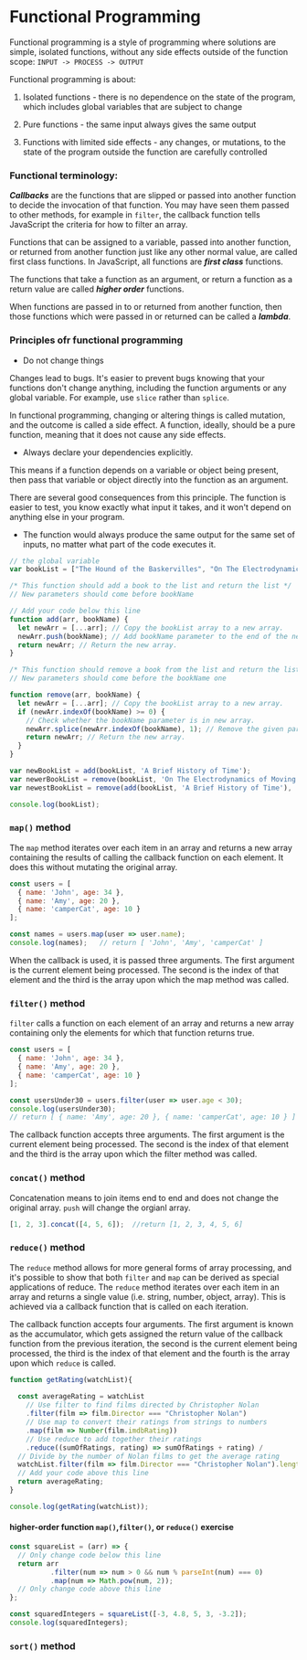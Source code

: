 # Functional Programming

Functional programming is a style of programming where solutions are simple, isolated functions, without any side effects outside of the function scope: `INPUT -> PROCESS -> OUTPUT`

Functional programming is about:

1. Isolated functions - there is no dependence on the state of the program, which includes global variables that are subject to change

2. Pure functions - the same input always gives the same output

3. Functions with limited side effects - any changes, or mutations, to the state of the program outside the function are carefully controlled




### Functional terminology:

***Callbacks*** are the functions that are slipped or passed into another function to decide the invocation of that function. You may have seen them passed to other methods, for example in `filter`, the callback function tells JavaScript the criteria for how to filter an array.

Functions that can be assigned to a variable, passed into another function, or returned from another function just like any other normal value, are called first class functions. In JavaScript, all functions are ***first class*** functions.

The functions that take a function as an argument, or return a function as a return value are called ***higher order*** functions.

When functions are passed in to or returned from another function, then those functions which were passed in or returned can be called a ***lambda***.


### Principles ofr functional programming

- Do not change things

Changes lead to bugs. It's easier to prevent bugs knowing that your functions don't change anything, including the function arguments or any global variable. For example, use `slice` rather than `splice`.

In functional programming, changing or altering things is called mutation, and the outcome is called a side effect. A function, ideally, should be a pure function, meaning that it does not cause any side effects.

- Always declare your dependencies explicitly. 

This means if a function depends on a variable or object being present, then pass that variable or object directly into the function as an argument.

There are several good consequences from this principle. The function is easier to test, you know exactly what input it takes, and it won't depend on anything else in your program.

- The function would always produce the same output for the same set of inputs, no matter what part of the code executes it.

```js
// the global variable
var bookList = ["The Hound of the Baskervilles", "On The Electrodynamics of Moving Bodies", "Philosophiæ Naturalis Principia Mathematica", "Disquisitiones Arithmeticae"];

/* This function should add a book to the list and return the list */
// New parameters should come before bookName

// Add your code below this line
function add(arr, bookName) {
  let newArr = [...arr]; // Copy the bookList array to a new array.
  newArr.push(bookName); // Add bookName parameter to the end of the new array.
  return newArr; // Return the new array.
}

/* This function should remove a book from the list and return the list */
// New parameters should come before the bookName one

function remove(arr, bookName) {
  let newArr = [...arr]; // Copy the bookList array to a new array.
  if (newArr.indexOf(bookName) >= 0) {
    // Check whether the bookName parameter is in new array.
    newArr.splice(newArr.indexOf(bookName), 1); // Remove the given paramater from the new array.
    return newArr; // Return the new array.
  }
}

var newBookList = add(bookList, 'A Brief History of Time');
var newerBookList = remove(bookList, 'On The Electrodynamics of Moving Bodies');
var newestBookList = remove(add(bookList, 'A Brief History of Time'), 'On The Electrodynamics of Moving Bodies');

console.log(bookList);

```

### `map()` method

The `map` method iterates over each item in an array and returns a new array containing the results of calling the callback function on each element. It does this without mutating the original array.

```js
const users = [
  { name: 'John', age: 34 },
  { name: 'Amy', age: 20 },
  { name: 'camperCat', age: 10 }
];

const names = users.map(user => user.name);
console.log(names);   // return [ 'John', 'Amy', 'camperCat' ]
```

When the callback is used, it is passed three arguments. The first argument is the current element being processed. The second is the index of that element and the third is the array upon which the map method was called.

### `filter()` method

`filter` calls a function on each element of an array and returns a new array containing only the elements for which that function returns true.

```js
const users = [
  { name: 'John', age: 34 },
  { name: 'Amy', age: 20 },
  { name: 'camperCat', age: 10 }
];

const usersUnder30 = users.filter(user => user.age < 30);
console.log(usersUnder30); 
// return [ { name: 'Amy', age: 20 }, { name: 'camperCat', age: 10 } ]
```

The callback function accepts three arguments. The first argument is the current element being processed. The second is the index of that element and the third is the array upon which the filter method was called.

### `concat()` method

Concatenation means to join items end to end and does not change the original array. `push` will change the orgianl array.

```js
[1, 2, 3].concat([4, 5, 6]);  //return [1, 2, 3, 4, 5, 6]

```

### `reduce()` method

The `reduce` method allows for more general forms of array processing, and it's possible to show that both `filter` and `map` can be derived as special applications of reduce. The `reduce` method iterates over each item in an array and returns a single value (i.e. string, number, object, array). This is achieved via a callback function that is called on each iteration.

The callback function accepts four arguments. The first argument is known as the accumulator, which gets assigned the return value of the callback function from the previous iteration, the second is the current element being processed, the third is the index of that element and the fourth is the array upon which `reduce` is called.

```js
function getRating(watchList){
  
  const averageRating = watchList
    // Use filter to find films directed by Christopher Nolan
    .filter(film => film.Director === "Christopher Nolan")
    // Use map to convert their ratings from strings to numbers
    .map(film => Number(film.imdbRating))
    // Use reduce to add together their ratings
    .reduce((sumOfRatings, rating) => sumOfRatings + rating) /
  // Divide by the number of Nolan films to get the average rating
  watchList.filter(film => film.Director === "Christopher Nolan").length;
  // Add your code above this line
  return averageRating;
}

console.log(getRating(watchList));
```

#### higher-order function `map()`,`filter()`, or `reduce()` exercise

```js
const squareList = (arr) => {
  // Only change code below this line
  return arr
          .filter(num => num > 0 && num % parseInt(num) === 0)
          .map(num => Math.pow(num, 2));
  // Only change code above this line
};

const squaredIntegers = squareList([-3, 4.8, 5, 3, -3.2]);
console.log(squaredIntegers);
```

### `sort()` method
























